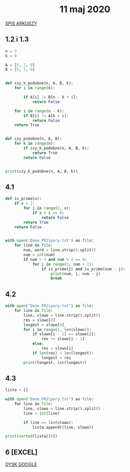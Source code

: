 <h1 align="center">11 maj 2020</h1>
 
[SPIS ARKUSZY](https://github.com/wernexnrs123/MATURA-INFORMATYKA/blob/master/dzialy/zadania_arkusze.md)

## 1.2 i 1.3

```py
n = 3
k = 0

A = [5, 7, 9]
B = [5, 7, 9]


def czy_k_podobne(n, A, B, k):
    for i in range(k):

        if A[i] != B[n - k + i]:
            return False

    for i in range(n - k):
        if B[i] != A[k + i]:
            return False
    return True


def czy_podobne(n, A, B):
    for k in range(n):
        if czy_k_podobne(n, A, B, k):
            return True
        return False


print(czy_k_podobne(n, A, B, k))
```

## 4.1

```py
def is_prime(x):
    if x > 1:
        for i in range(2, x):
            if x % i == 0:
                return False
        return True
    return False


with open('Dane_PR2\pary.txt') as file:
    for line in file:
        num, word = line.strip().split()
        num = int(num)
        if num > 4 and num % 2 == 0:
            for j in range(3, num + 1):
                if is_prime(j) and is_prime(num - j):
                    print(num, j, num - j)
                    break
```

## 4.2

```py
with open("Dane_PR2\pary.txt") as file:
    for line in file:
        line, slowo = line.strip().split()
        res = slowo[0]
        longest = slowo[0]
        for i in range(1, len(slowo)):
            if slowo[i - 1] == slowo[i]:
                res += slowo[i - 1]
            else:
                res = slowo[i]
            if len(res) > len(longest):
                longest = res
        print(longest, len(longest))
```

## 4.3

```py
lista = []

with open("Dane_PR2\pary.txt") as file:
    for line in file:
        line, slowo = line.strip().split()
        line = int(line)

        if line == len(slowo):
            lista.append((line, slowo))

print(sorted(lista)[0])
```

## 6 [EXCEL]

[DYSK GOOGLE](https://drive.google.com/file/d/1HoEW-TIi0T9DIriDn7A2j4fQPKbdPBoX/view?usp=sharing)
